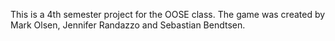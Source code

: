 This is a 4th semester project for the OOSE class. The game was created by Mark Olsen, Jennifer Randazzo and Sebastian Bendtsen.
